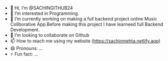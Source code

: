 - 👋 Hi, I’m @SACHINGITHUB24
- 👀 I’m interested in Programming.
- 🌱 I’m currently working on making a full backend project online Music Collborative App.Before making this project I have learneed full Backend Development.
- 💞️ I’m looking to collaborate on Github
- 📫 How to reach me using my website (https://sachinmehta.netlify.app)
- 😄 Pronouns: ...
- ⚡ Fun fact: ...

<!---
SACHINGITHUB24/SACHINGITHUB24 is a ✨ special ✨ repository because its `README.md` (this file) appears on your GitHub profile.
You can click the Preview link to take a look at your changes.
--->
